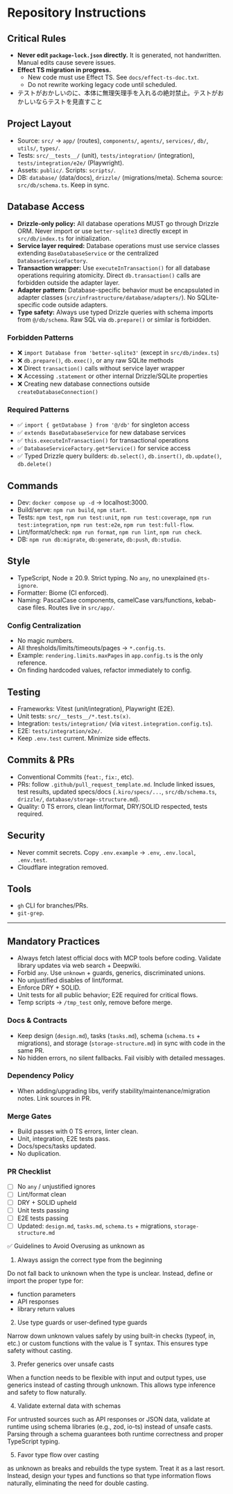 # Repository Instructions

## Critical Rules

- **Never edit `package-lock.json` directly.** It is generated, not handwritten. Manual edits cause severe issues.
- **Effect TS migration in progress.**
  - New code must use Effect TS. See `docs/effect-ts-doc.txt`.
  - Do not rewrite working legacy code until scheduled.
- テストがおかしいのに、本体に無理矢理手を入れるの絶対禁止。テストがおかしいならテストを見直すこと

## Project Layout

- Source: `src/` → `app/` (routes), `components/`, `agents/`, `services/`, `db/`, `utils/`, `types/`.
- Tests: `src/__tests__/` (unit), `tests/integration/` (integration), `tests/integration/e2e/` (Playwright).
- Assets: `public/`. Scripts: `scripts/`.
- DB: `database/` (data/docs), `drizzle/` (migrations/meta). Schema source: `src/db/schema.ts`. Keep in sync.

## Database Access

- **Drizzle-only policy:** All database operations MUST go through Drizzle ORM. Never import or use `better-sqlite3` directly except in `src/db/index.ts` for initialization.
- **Service layer required:** Database operations must use service classes extending `BaseDatabaseService` or the centralized `DatabaseServiceFactory`.
- **Transaction wrapper:** Use `executeInTransaction()` for all database operations requiring atomicity. Direct `db.transaction()` calls are forbidden outside the adapter layer.
- **Adapter pattern:** Database-specific behavior must be encapsulated in adapter classes (`src/infrastructure/database/adapters/`). No SQLite-specific code outside adapters.
- **Type safety:** Always use typed Drizzle queries with schema imports from `@/db/schema`. Raw SQL via `db.prepare()` or similar is forbidden.

### Forbidden Patterns

- ❌ `import Database from 'better-sqlite3'` (except in `src/db/index.ts`)
- ❌ `db.prepare()`, `db.exec()`, or any raw SQLite methods
- ❌ Direct `transaction()` calls without service layer wrapper
- ❌ Accessing `.statement` or other internal Drizzle/SQLite properties
- ❌ Creating new database connections outside `createDatabaseConnection()`

### Required Patterns

- ✅ `import { getDatabase } from '@/db'` for singleton access
- ✅ `extends BaseDatabaseService` for new database services
- ✅ `this.executeInTransaction()` for transactional operations
- ✅ `DatabaseServiceFactory.get*Service()` for service access
- ✅ Typed Drizzle query builders: `db.select()`, `db.insert()`, `db.update()`, `db.delete()`

## Commands

- Dev: `docker compose up -d` → localhost:3000.
- Build/serve: `npm run build`, `npm start`.
- Tests: `npm test`, `npm run test:unit`, `npm run test:coverage`, `npm run test:integration`, `npm run test:e2e`, `npm run test:full-flow`.
- Lint/format/check: `npm run format`, `npm run lint`, `npm run check`.
- DB: `npm run db:migrate`, `db:generate`, `db:push`, `db:studio`.

## Style

- TypeScript, Node ≥ 20.9. Strict typing. No `any`, no unexplained `@ts-ignore`.
- Formatter: Biome (CI enforced).
- Naming: PascalCase components, camelCase vars/functions, kebab-case files. Routes live in `src/app/`.

### Config Centralization

- No magic numbers.
- All thresholds/limits/timeouts/pages → `*.config.ts`.
- Example: `rendering.limits.maxPages` in `app.config.ts` is the only reference.
- On finding hardcoded values, refactor immediately to config.

## Testing

- Frameworks: Vitest (unit/integration), Playwright (E2E).
- Unit tests: `src/__tests__/*.test.ts(x)`.
- Integration: `tests/integration/` (via `vitest.integration.config.ts`).
- E2E: `tests/integration/e2e/`.
- Keep `.env.test` current. Minimize side effects.

## Commits & PRs

- Conventional Commits (`feat:`, `fix:`, etc).
- PRs: follow `.github/pull_request_template.md`. Include linked issues, test results, updated specs/docs (`.kiro/specs/...`, `src/db/schema.ts`, `drizzle/`, `database/storage-structure.md`).
- Quality: 0 TS errors, clean lint/format, DRY/SOLID respected, tests required.

## Security

- Never commit secrets. Copy `.env.example` → `.env`, `.env.local`, `.env.test`.
- Cloudflare integration removed.

## Tools

- `gh` CLI for branches/PRs.
- `git-grep`.

---

## Mandatory Practices

- Always fetch latest official docs with MCP tools before coding. Validate library updates via web search + Deepwiki.
- Forbid `any`. Use `unknown` + guards, generics, discriminated unions.
- No unjustified disables of lint/format.
- Enforce DRY + SOLID.
- Unit tests for all public behavior; E2E required for critical flows.
- Temp scripts → `/tmp_test` only, remove before merge.

### Docs & Contracts

- Keep design (`design.md`), tasks (`tasks.md`), schema (`schema.ts` + migrations), and storage (`storage-structure.md`) in sync with code in the same PR.
- No hidden errors, no silent fallbacks. Fail visibly with detailed messages.

### Dependency Policy

- When adding/upgrading libs, verify stability/maintenance/migration notes. Link sources in PR.

### Merge Gates

- Build passes with 0 TS errors, linter clean.
- Unit, integration, E2E tests pass.
- Docs/specs/tasks updated.
- No duplication.

### PR Checklist

- [ ] No `any` / unjustified ignores
- [ ] Lint/format clean
- [ ] DRY + SOLID upheld
- [ ] Unit tests passing
- [ ] E2E tests passing
- [ ] Updated: `design.md`, `tasks.md`, `schema.ts` + migrations, `storage-structure.md`

✅ Guidelines to Avoid Overusing as unknown as
1. Always assign the correct type from the beginning

Do not fall back to unknown when the type is unclear. Instead, define or import the proper type for:

- function parameters
- API responses
- library return values

2. Use type guards or user-defined type guards

Narrow down unknown values safely by using built-in checks (typeof, in, etc.) or custom functions with the value is T syntax. This ensures type safety without casting.

3. Prefer generics over unsafe casts

When a function needs to be flexible with input and output types, use generics instead of casting through unknown. This allows type inference and safety to flow naturally.

4. Validate external data with schemas

For untrusted sources such as API responses or JSON data, validate at runtime using schema libraries (e.g., zod, io-ts) instead of unsafe casts. Parsing through a schema guarantees both runtime correctness and proper TypeScript typing.

5. Favor type flow over casting

as unknown as breaks and rebuilds the type system. Treat it as a last resort. Instead, design your types and functions so that type information flows naturally, eliminating the need for double casting.
